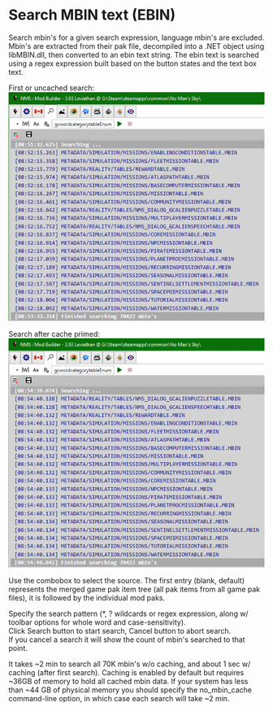 # Search MBIN text (EBIN)
Search mbin's for a given search expression, language mbin's are excluded.</br>
Mbin's are extracted from their pak file, decompiled into a .NET object using libMBIN.dll, then converted to an ebin text string.  The ebin text is searched using a regex expression built based on the button states and the text box text.

First or uncached search:</br>
![](Mbin1.png)

Search after cache primed:</br>
![](Mbin2.png)

Use the combobox to select the source.  The first entry (blank, default) represents the merged game pak item tree (all pak items from all game pak files), it is followed by the individual mod paks.

Specify the search pattern (*, ? wildcards or regex expression, along w/ toolbar options for whole word and case-sensitivity).</br>
Click Search button to start search, Cancel button to abort search.</br>
If you cancel a search it will show the count of mbin's searched to that point.

It takes ~2 min to search all 70K mbin's w/o caching, and about 1 sec w/ caching (after first search).  Caching is enabled by default but requires ~36GB of memory to hold all cached mbin data.  If your system has less than ~44 GB of physical memory you should specify the no_mbin_cache command-line option, in which case each search will take ~2 min.

</br>

